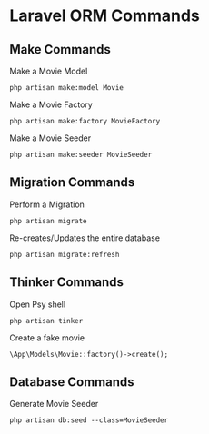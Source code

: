 # Laravel ORM Commands

## Make Commands
Make a Movie Model
```
php artisan make:model Movie
```

Make a Movie Factory
```
php artisan make:factory MovieFactory
```

Make a Movie Seeder
```
php artisan make:seeder MovieSeeder
```

## Migration Commands

Perform a Migration 
```
php artisan migrate
```

Re-creates/Updates the entire database
```
php artisan migrate:refresh
```

## Thinker Commands

Open Psy shell
```
php artisan tinker
```

Create a fake movie
```
\App\Models\Movie::factory()->create();
```

## Database Commands

Generate Movie Seeder

```
php artisan db:seed --class=MovieSeeder
```